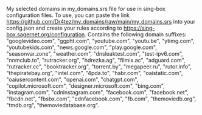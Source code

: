 My selected domains in my_domains.srs file for use in sing-box configuration files. To use, you can paste the link https://github.com/Dr4tez/my_domains/raw/main/my_domains.srs into your config.json and create your rules according to https://sing-box.sagernet.org/configuration.
Contains the following domain suffixes:
"googlevideo.com",
"ggpht.com",
"youtube.com",
"youtu.be",
"ytimg.com",
"youtubekids.com",
"news.google.com",
"play.google.com",
"seasonvar.zone",
"weather.com",
"dnsleaktest.com",
"test-ipv6.com",
"nnmclub.to",
"rutracker.org",
"hdrezka.ag",
"filmix.ac",
"adguard.com",
"rutracker.cc",
"booktracker.org",
"torrent.by",
"megapeer.ru",
"rutor.info",
"thepiratebay.org",
"intel.com",
"4pda.to",
"habr.com",
"oaistatic.com",
"oaiusercontent.com",
"openai.com",
"chatgpt.com",
"copilot.microsoft.com",
"designer.microsoft.com",
"bing.com",
"instagram.com",
"cdninstagram.com",
"facebook.com",
"facebook.net",
"fbcdn.net",
"fbsbx.com",
"cdnfacebook.com",
"fb.com",
"themoviedb.org",
"tmdb.org",
"themoviedatabase.org".
